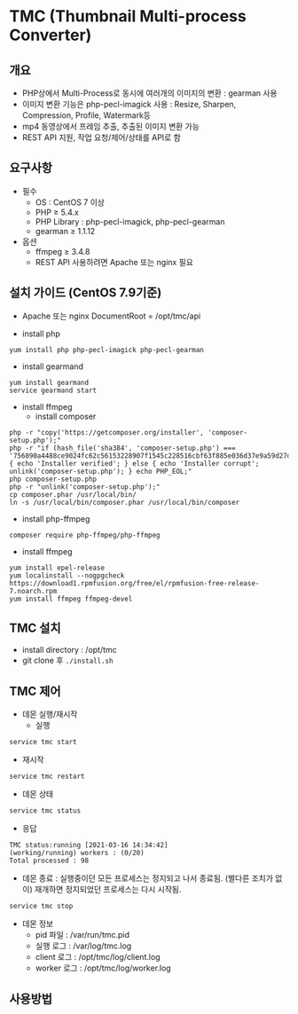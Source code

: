 # TMC (Thumbnail Multi-process Converter)

## 개요
* PHP상에서 Multi-Process로 동시에 여러개의 이미지의 변환 : gearman 사용
* 이미지 변환 기능은 php-pecl-imagick 사용 : Resize, Sharpen, Compression, Profile, Watermark등
* mp4 동영상에서 프레임 추출, 추출된 이미지 변환 가능
* REST API 지원, 작업 요청/제어/상태를 API로 함

## 요구사항
* 필수
  * OS : CentOS 7 이상
  * PHP ≥ 5.4.x
  * PHP Library : php-pecl-imagick, php-pecl-gearman
  * gearman ≥ 1.1.12
* 옵션
  * ffmpeg ≥ 3.4.8
  * REST API 사용하려면 Apache 또는 nginx 필요

## 설치 가이드 (CentOS 7.9기준)
* Apache 또는 nginx DocumentRoot = /opt/tmc/api

* install php
```
yum install php php-pecl-imagick php-pecl-gearman 
```

* install gearmand 
```
yum install gearmand
service gearmand start
```

* install ffmpeg
  * install composer
```
php -r "copy('https://getcomposer.org/installer', 'composer-setup.php');"
php -r "if (hash_file('sha384', 'composer-setup.php') === '756890a4488ce9024fc62c56153228907f1545c228516cbf63f885e036d37e9a59d27d63f46af1d4d07ee0f76181c7d3') { echo 'Installer verified'; } else { echo 'Installer corrupt'; unlink('composer-setup.php'); } echo PHP_EOL;"
php composer-setup.php
php -r "unlink('composer-setup.php');"
cp composer.phar /usr/local/bin/
ln -s /usr/local/bin/composer.phar /usr/local/bin/composer
```
  * install php-ffmpeg 
```
composer require php-ffmpeg/php-ffmpeg
```
  * install ffmpeg
```
yum install epel-release
yum localinstall --nogpgcheck https://download1.rpmfusion.org/free/el/rpmfusion-free-release-7.noarch.rpm
yum install ffmpeg ffmpeg-devel
```

## TMC 설치
* install directory : /opt/tmc
* git clone 후
`./install.sh`

## TMC 제어
* 데몬 실행/재시작
  * 실행
```
service tmc start
```
  * 재시작
```
service tmc restart
```
* 데몬 상태
```
service tmc status
```
* 응답
```
TMC status:running [2021-03-16 14:34:42]
(working/running) workers : (0/20)
Total processed : 98
```
* 데몬 종료 : 실행중이던 모든 프로세스는 정지되고 나서 종료됨. (별다른 조치가 없이) 재개하면 정지되었던 프로세스는 다시 시작됨.
```
service tmc stop
```
* 데몬 정보
  * pid 파일 : /var/run/tmc.pid
  * 실행 로그 : /var/log/tmc.log
  * client 로그 : /opt/tmc/log/client.log
  * worker 로그 : /opt/tmc/log/worker.log

## 사용방법

